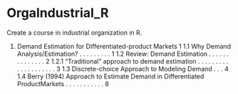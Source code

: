 # OrgaIndustrial_R
Create a course in industrial organization in R.

1. Demand Estimation for Differentiated-product
Markets 1
1.1 Why Demand Analysis/Estimation? . . . . . . . . . 1
1.2 Review: Demand Estimation . . . . . . . . . . . . . . 2
1.2.1 “Traditional” approach to demand
estimation . . . . . . . . . . . . . . . . . . . . 3
1.3 Discrete-choice Approach to Modeling Demand . . . 4
1.4 Berry (1994) Approach to Estimate Demand
in Differentiated ProductMarkets . . . . . . . . . . . 8
